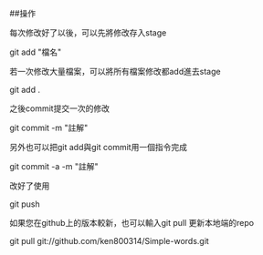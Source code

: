##操作

每次修改好了以後，可以先將修改存入stage

git add "檔名"

若一次修改大量檔案，可以將所有檔案修改都add進去stage

git add .

之後commit提交一次的修改

git commit -m "註解"


另外也可以把git add與git commit用一個指令完成

git commit -a -m "註解"

改好了使用

git push

如果您在github上的版本較新，也可以輸入git pull
更新本地端的repo

git pull git://github.com/ken800314/Simple-words.git
